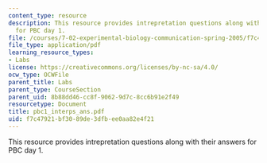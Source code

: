 ```yaml
---
content_type: resource
description: This resource provides intrepretation questions along with their answers
  for PBC day 1.
file: /courses/7-02-experimental-biology-communication-spring-2005/f7c47921bf3089de3dfbee0aa82e4f21_pbc1_interps_ans.pdf
file_type: application/pdf
learning_resource_types:
- Labs
license: https://creativecommons.org/licenses/by-nc-sa/4.0/
ocw_type: OCWFile
parent_title: Labs
parent_type: CourseSection
parent_uid: 8b88dd46-cc8f-9062-9d7c-8cc6b91e2f49
resourcetype: Document
title: pbc1_interps_ans.pdf
uid: f7c47921-bf30-89de-3dfb-ee0aa82e4f21
---
```

This resource provides intrepretation questions along with their answers for PBC day 1.